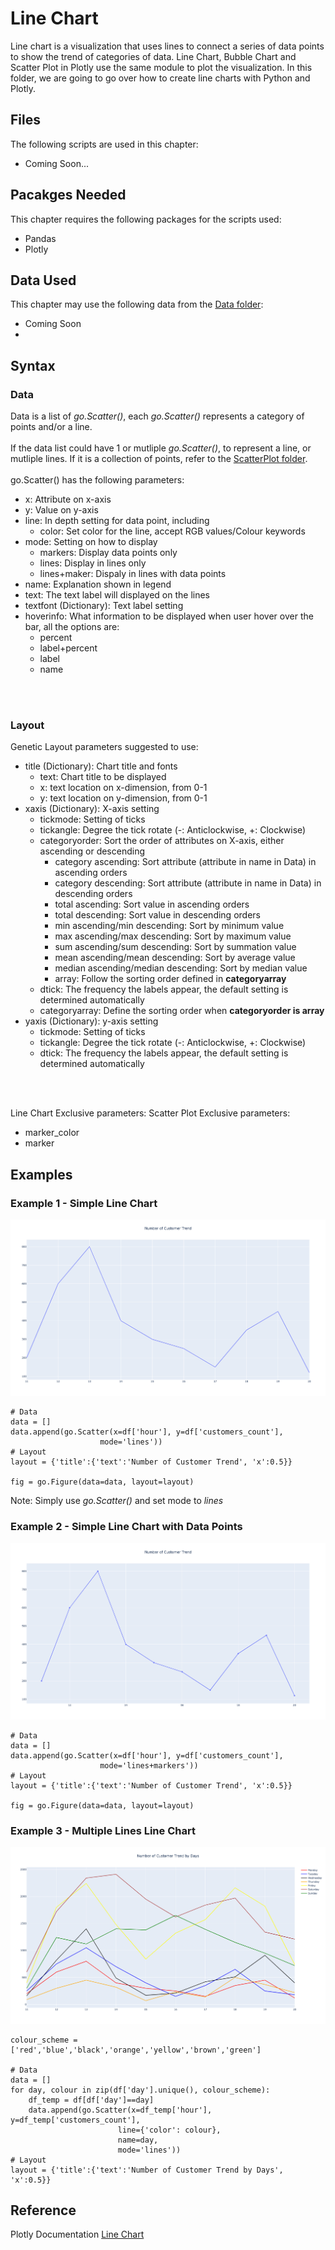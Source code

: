 # Line Chart
Line chart is a visualization that uses lines to connect a series of data points to show the trend of categories of data. Line Chart, Bubble Chart and Scatter Plot in Plotly use the same module to plot the visualization. In this folder, we are going to go over how to create line charts with Python and Plotly.

## Files
The following scripts are used in this chapter:
<ul>
	<li>Coming Soon...</li>
</ul>

## Pacakges Needed
This chapter requires the following packages for the scripts used:
<ul>
	<li>Pandas</li>
	<li>Plotly</li>
</ul>

## Data Used
This chapter may use the following data from the [Data folder](../Data):
<ul>
	<li>Coming Soon</li>
	<li><i></i></li>
</ul>

## Syntax
### Data
Data is a list of <i>go.Scatter()</i>, each <i>go.Scatter()</i> represents a category of points and/or a line.
<br><br> 
If the data list could have 1 or mutliple <i>go.Scatter()</i>, to represent a line, or mutliple lines. If it is a collection of points, refer to the [ScatterPlot folder](../ScatterPlot).
<br><br>
go.Scatter() has the following parameters:
<ul>
	<li>x: Attribute on x-axis</li>
	<li>y: Value on y-axis</li>
	<li>line: In depth setting for data point, including
		<ul>
			<li>color: Set color for the line, accept RGB values/Colour keywords</li>
		</ul>
	</li>
	<li>mode: Setting on how to display
		<ul>
			<li>markers: Display data points only</li>
			<li>lines: Display in lines only</li>
			<li>lines+maker: Dispaly in lines with data points</li>
		</ul>
	</li>
	<li>name: Explanation shown in legend</li>
	<li>text: The text label will displayed on the lines</li>
	<li>textfont (Dictionary): Text label setting</li>
	<li>hoverinfo: What information to be displayed when user hover over the bar, all the options are:
		<ul>
			<li>percent</li>
			<li>label+percent</li>
			<li>label</li>
			<li>name</li>
		</ul></li>
</ul>
<br>
<br>


### Layout
Genetic Layout parameters suggested to use:
<ul>
	<li>title (Dictionary): Chart title and fonts 
		<ul>
			<li>text: Chart title to be displayed</li>
			<li>x: text location on x-dimension, from 0-1</li>
			<li>y: text location on y-dimension, from 0-1</li>
		</ul></li>
	<li>xaxis (Dictionary): X-axis setting
		<ul>
			<li>tickmode: Setting of ticks</li>
			<li>tickangle: Degree the tick rotate (-: Anticlockwise, +: Clockwise)</li>
			<li>categoryorder: Sort the order of attributes on X-axis, either ascending or descending
				<ul>
					<li>category ascending: Sort attribute (attribute in name in Data) in ascending orders</li>
					<li>category descending: Sort attribute (attribute in name in Data) in descending orders</li>
					<li>total ascending: Sort value in ascending orders</li>
					<li>total descending: Sort value in descending orders</li>
					<li>min ascending/min descending: Sort by minimum value</li>
					<li>max ascending/max descending: Sort by maximum value</li>
					<li>sum ascending/sum descending: Sort by summation value</li>
					<li>mean ascending/mean descending: Sort by average value</li>
					<li>median ascending/median descending: Sort by median value</li>
					<li>array: Follow the sorting order defined in <b>categoryarray</b></li>
				</ul>
			</li>
			<li>dtick: The frequency the labels appear, the default setting is determined automatically</li>
			<li>categoryarray: Define the sorting order when <b>categoryorder is array</b></li>
		</ul></li>
	<li>yaxis (Dictionary): y-axis setting
		<ul>
			<li>tickmode: Setting of ticks</li>
			<li>tickangle: Degree the tick rotate (-: Anticlockwise, +: Clockwise)</li>
			<li>dtick: The frequency the labels appear, the default setting is determined automatically</li>
		</ul></li>
	</li>
</ul>
<br><br>

Line Chart Exclusive parameters:
Scatter Plot Exclusive parameters:
<ul>
	<li>marker_color</li>
	<li>marker</li>
</ul>

## Examples
### Example 1 - Simple Line Chart
<img src=simple_linechart.png>

```
# Data
data = []
data.append(go.Scatter(x=df['hour'], y=df['customers_count'],
					mode='lines'))
# Layout
layout = {'title':{'text':'Number of Customer Trend', 'x':0.5}}

fig = go.Figure(data=data, layout=layout)
```

Note: Simply use <i>go.Scatter()</i> and set mode to <i>lines</i>

### Example 2 - Simple Line Chart with Data Points

<img src=simple_linechart_points.png>

```
# Data
data = []
data.append(go.Scatter(x=df['hour'], y=df['customers_count'],
					mode='lines+markers'))
# Layout
layout = {'title':{'text':'Number of Customer Trend', 'x':0.5}}

fig = go.Figure(data=data, layout=layout)
```

### Example 3 - Multiple Lines Line Chart

<img src=multilines.png>

```
colour_scheme = ['red','blue','black','orange','yellow','brown','green']

# Data
data = []
for day, colour in zip(df['day'].unique(), colour_scheme):
	df_temp = df[df['day']==day]
	data.append(go.Scatter(x=df_temp['hour'], y=df_temp['customers_count'],
						line={'color': colour},
						name=day,
						mode='lines'))
# Layout
layout = {'title':{'text':'Number of Customer Trend by Days', 'x':0.5}}
```

## Reference
Plotly Documentation <a href="https://plotly.com/python/line-charts/">Line Chart</a>